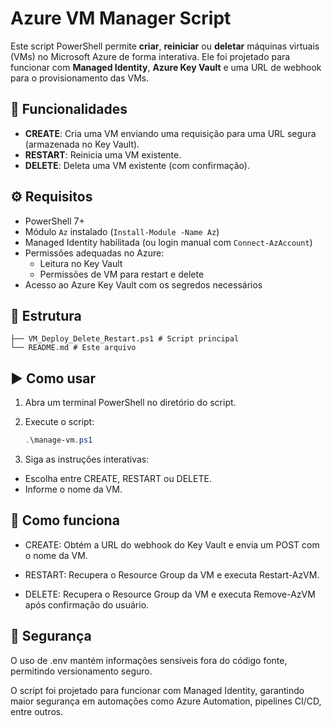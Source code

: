 # Azure VM Manager Script

Este script PowerShell permite **criar**, **reiniciar** ou **deletar** máquinas virtuais (VMs) no Microsoft Azure de forma interativa. Ele foi projetado para funcionar com **Managed Identity**, **Azure Key Vault** e uma URL de webhook para o provisionamento das VMs.

## 📌 Funcionalidades

- **CREATE**: Cria uma VM enviando uma requisição para uma URL segura (armazenada no Key Vault).
- **RESTART**: Reinicia uma VM existente.
- **DELETE**: Deleta uma VM existente (com confirmação).

## ⚙️ Requisitos

- PowerShell 7+
- Módulo `Az` instalado (`Install-Module -Name Az`)
- Managed Identity habilitada (ou login manual com `Connect-AzAccount`)
- Permissões adequadas no Azure:
  - Leitura no Key Vault
  - Permissões de VM para restart e delete
- Acesso ao Azure Key Vault com os segredos necessários

## 📁 Estrutura
```
├── VM_Deploy_Delete_Restart.ps1 # Script principal
└── README.md # Este arquivo
```
## ▶️ Como usar

1. Abra um terminal PowerShell no diretório do script.
2. Execute o script:

   ```powershell
   .\manage-vm.ps1

3. Siga as instruções interativas:
- Escolha entre CREATE, RESTART ou DELETE.
- Informe o nome da VM.

## 🧠 Como funciona
- CREATE: Obtém a URL do webhook do Key Vault e envia um POST com o nome da VM.

- RESTART: Recupera o Resource Group da VM e executa Restart-AzVM.

- DELETE: Recupera o Resource Group da VM e executa Remove-AzVM após confirmação do usuário.

## 🔐 Segurança

O uso de .env mantém informações sensíveis fora do código fonte, permitindo versionamento seguro.

O script foi projetado para funcionar com Managed Identity, garantindo maior segurança em automações como Azure Automation, pipelines CI/CD, entre outros.
